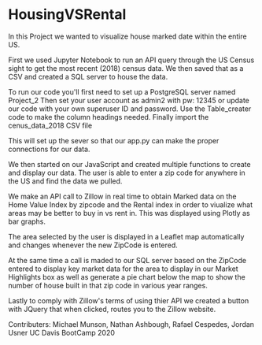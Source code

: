 # HousingVSRental
In this Project we wanted to visualize house marked date within the entire US.

First we used Jupyter Notebook to run an API query through the US Census sight to get the most recent (2018) census data.
We then saved that as a CSV and created a SQL server to house the data. 

To run our code you'll first need to set up a PostgreSQL server named Project_2
Then set your user account as admin2 with pw: 12345 or update our code with your own superuser ID and password. 
Use the Table_creater code to make the column headings needed.
Finally import the cenus_data_2018 CSV file

This will set up the sever so that our app.py can make the proper connections for our data.

We then started on our JavaScript and created multiple functions to create and display our data.
The user is able to enter a zip code for anywhere in the US and find the data we pulled.

We make an API call to Zillow in real time to obtain Marked data on the Home Value Index by zipcode and the Rental index in order to viualize what areas may be better to buy in vs rent in. This was displayed using Plotly as bar graphs. 

The area selected by the user is displayed in a Leaflet map automatically and changes whenever the new ZipCode is entered.

At the same time a call is maded to our SQL server based on the ZipCode entered to display key market data for the area to display in our Market Highlights box as well as generate a pie chart below the map to show the number of house built in that zip code in various year ranges. 

Lastly to comply with Zillow's terms of using thier API we created a button with JQuery that when clicked, routes you to the Zillow website. 

Contributers: Michael Munson, Nathan Ashbough, Rafael Cespedes, Jordan Usner
UC Davis BootCamp 2020